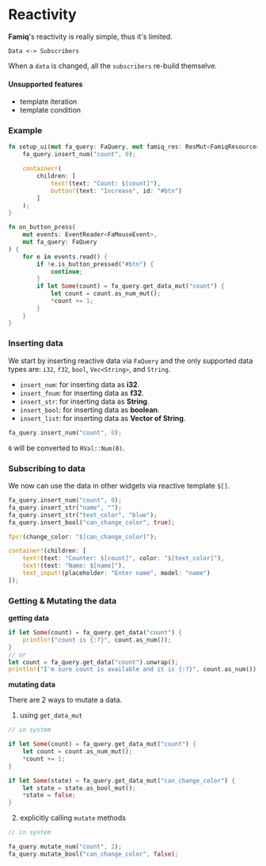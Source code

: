 # Reactivity

**Famiq**'s reactivity is really simple, thus it's limited.

```
Data <-> Subscribers
```
When a `data` is changed, all the `subscribers` re-build themselve.

#### Unsupported features
- template iteration
- template condition

### Example
```rust
fn setup_ui(mut fa_query: FaQuery, mut famiq_res: ResMut<FamiqResource>) {
    fa_query.insert_num("count", 0);

    container!(
        children: [
            text!(text: "Count: $[count]"),
            button!(text: "Increase", id: "#btn")
        ]
    );
}

fn on_button_press(
    mut events: EventReader<FaMouseEvent>,
    mut fa_query: FaQuery
) {
    for e in events.read() {
        if !e.is_button_pressed("#btn") {
            continue;
        }
        if let Some(count) = fa_query.get_data_mut("count") {
            let count = count.as_num_mut();
            *count += 1;
        }
    }
}
```

### Inserting data
We start by inserting reactive data via `FaQuery` and the only supported data types are: `i32`, `f32`, `bool`, `Vec<String>`, and `String`.

- `insert_num`: for inserting data as **i32**.
- `insert_fnum`: for inserting data as **f32**.
- `insert_str`: for inserting data as **String**.
- `insert_bool`: for inserting data as **boolean**.
- `insert_list`: for inserting data as **Vector of String**.

```rust
fa_query.insert_num("count", 0);
```
`0` will be converted to `RVal::Num(0)`.

### Subscribing to data
We now can use the data in other widgets via reactive template `$[]`.
```rust
fa_query.insert_num("count", 0);
fa_query.insert_str("name", "");
fa_query.insert_str("text_color", "blue");
fa_query.insert_bool("can_change_color", true);

fps!(change_color: "$[can_change_color]");

container!(children: [
    text!(text: "Counter: $[count]", color: "$[text_color]"),
    text!(text: "Name: $[name]"),
    text_input!(placeholder: "Enter name", model: "name")
]);
```

### Getting & Mutating the data
**getting data**
```rust
if let Some(count) = fa_query.get_data("count") {
    println!("count is {:?}", count.as_num());
}
// or
let count = fa_query.get_data("count").unwrap();
println!("I'm sure count is available and it is {:?}", count.as_num());
```

**mutating data**

There are 2 ways to mutate a data.

1. using `get_data_mut`
```rust
// in system

if let Some(count) = fa_query.get_data_mut("count") {
    let count = count.as_num_mut();
    *count += 1;
}

if let Some(state) = fa_query.get_data_mut("can_change_color") {
    let state = state.as_bool_mut();
    *state = false;
}
```

2. explicitly calling `mutate` methods
```rust
// in system

fa_query.mutate_num("count", 2);
fa_query.mutate_bool("can_change_color", false);
```
